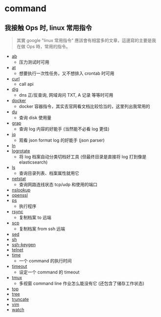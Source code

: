 # command

## 我接触 Ops 时, linux 常用指令

> 其實 google "linux 常用指令" 應該會有相當多的文章，這邊寫的主要是我在做 Ops 時，常用的指令。

- [ab](/ops/linux/command/ab.md#ab)
  - 压力测试时可用
- [at](/ops/linux/command/at.md#at)
  - 想要执行一次性任务，又不想排入 crontab 时可用
- [curl](/ops/linux/command/curl.md#curl)
  - call api
- [dig](/ops/linux/command/dig.md#dig)
  - dns 正/反查询, 网域询问 TXT, A 记录 等等时可用
- [docker](/ops/linux/command/docker.md#docker)
  - docker 容器指令，其实去官网看文档比较恰当的，这里列出我常用的
- [du](/ops/linux/command/du.md#du)
  - 查询 disk 使用量
- [grap](/ops/linux/command/grep.md#grep)
  - 查询 log 内容的好能手 (当然能不必看 log 更佳)
- [jq](/ops/linux/command/jq.md#jq)
  - 观看 json format log 的好能手 (json parser)
- [ln](/ops/linux/command/ln.md#ln)
- [logrotate](/ops/linux/command/logrotate.md#logrotate)
  - 将 log 档案自动分类切档好工具 (但最终目录是直接将 log 打到像是 elasticsearch)
- [ls](/ops/linux/command/ls.md#ls)
  - 查询目录列表、档案属性就用它
- [netstat](/ops/linux/command/netstat.md#netstat)
  - 查询网路连线状态 tcp/udp 和使用的端口
- [nslookup](/ops/linux/command/nslookup.md#nslookup)
- [openssl](/ops/linux/command/openssl.md#openssl)
- [ps](/ops/linux/command/ps.md#ps)
  - 执行程序
- [rsync](/ops/linux/command/rsync.md#rsync)
  - 复制档案 to 远端
- [scp](/ops/linux/command/scp.md#scp)
  - 复制档案 from ssh 远端
- [sed](/ops/linux/command/sed.md#sed)
- [sh](/ops/linux/command/sh.md#sh)
- [ssh-keygen](/ops/linux/command/ssh-keygen.md)
- [telnet](/ops/linux/command/telnet.md#telnet)
- [time](/ops/linux/command/time.md#time)
  - 一个 command 的执行时间
- [timeout](/ops/linux/command/timeout.md#timeout)
  - 设定一个 command 的 timeout
- [tmux](/ops/linux/command/tmux.md#tmux)
  - 多视窗 command line 作业怎么能没有它 (还包含了储存工作状态)
- [top](/ops/linux/command/top.md#top)
- [tree](/ops/linux/command/tree.md#tree)
- [truncate](/ops/linux/command/truncate.md#truncate)
- [vim](/ops/linux/command/vim.md#vim)
- [watch](/ops/linux/command/watch.md#watch)
